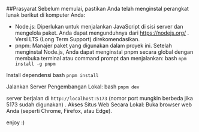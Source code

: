 ##Prasyarat
Sebelum memulai, pastikan Anda telah menginstal perangkat lunak berikut di komputer Anda:
* Node.js: Diperlukan untuk menjalankan JavaScript di sisi server dan mengelola paket. Anda dapat mengunduhnya dari https://nodejs.org/ . Versi LTS (Long Term Support) direkomendasikan.
* pnpm: Manajer paket yang digunakan dalam proyek ini. Setelah menginstal Node.js, Anda dapat menginstal pnpm secara global dengan membuka terminal atau command prompt dan menjalankan:
bash `npm install -g pnpm`

Install dependensi
bash `pnpm install`

Jalankan Server Pengembangan Lokal:
bash `pnpm dev`

server berjalan di `http://localhost:5173` (nomor port mungkin berbeda jika 5173 sudah digunakan) .
Akses Situs Web Secara Lokal:
Buka browser web Anda (seperti Chrome, Firefox, atau Edge).

enjoy :)

